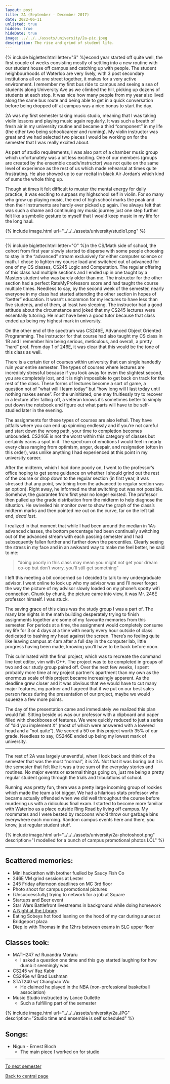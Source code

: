 ```yaml
---
layout: post
title: 2A (September - December 2017)
date: 2022-06-11
unlisted: true
hidden: true
hideDate: true
image: ../../../assets/university/2a-pic.jpeg
description: The rise and grind of student life.
---
```

{% include bigletter.html letter="S" %}econd year started off quite well, the first couple of weeks consisting mostly of settling into a new routine with our student house off campus and catching up with people. The student neighbourhoods of Waterloo are very lively, with 3 post secondary institutions all on one street together, it makes for a very active environment. I remember my first bus ride to campus and seeing a sea of students along University Ave as we climbed the hill, picking up dozens of students at each stop. It was nice how many people from my year also lived along the same bus route and being able to get in a quick conversation before being dropped off at campus was a nice bonus to start the day.

2A was my first semester taking music studio, meaning that I was taking violin lessons and playing music again regularly. It was such a breath of fresh air in my university routine and became a third “component” in my life (the other two being school/career and running). My violin instructor was great and we had selected two pieces I would be working on for the semester that I was really excited about.

As part of studio requirements, I was also part of a chamber music group which unfortunately was a bit less exciting. One of our members (groups are created by the ensemble coach/instructor) was not quite on the same level of experience as the rest of us which made rehearsal at times quite frustrating. He also showed up to our recital in black Air Jordan’s which kind of sums the whole thing up.

Though at times it felt difficult to muster the mental energy for daily practice, it was exciting to surpass my highschool self in violin. For so many who grow up playing music, the end of high school marks the peak and then their instruments are hardly ever picked up again. I’ve always felt that was such a shame and continuing my music journey just one step further felt like a symbolic gesture to myself that I would keep music in my life for the long haul.

{% include image.html url="../../../assets/university/studio1.png" %}

---

{% include bigletter.html letter="O" %}n the CS/Math side of school, the cohort from first year slowly started to disperse with some people choosing to stay in the “advanced” stream exclusively for either computer science or math. I chose to lighten my course load and switched out of advanced for one of my CS classes, CS245 Logic and Computation. The regular offering of this class had multiple sections and I ended up in one taught by a Masters student who was barely older than me. The instructor for the other section had a perfect RateMyProfessors score and had taught the course multiple times. Needless to say, by the second week of the semester, nearly everyone in my class had started attending the other section in hopes of “better” education. It wasn’t uncommon for my lectures to have less than five students, and of them, at least two sleeping. The instructor had a good attitude about the circumstance and joked that my CS245 lectures were essentially tutoring. He must have been a good tutor because that class ended up being my highest mark in university.

On the other end of the spectrum was CS246E, Advanced Object Oriented Programming. The instructor for that course had also taught my CS class in 1B and I remember him being serious, meticulous, and overall, a pretty “hard” prof. From day 1 of 246E, it was clear that this would be the tone of this class as well.

There is a certain tier of courses within university that can single handedly ruin your entire semester. The types of courses where lectures are incredibly stressful because if you look away for even the slightest second, you are completely lost, and it is nigh impossible to get back on track for the rest of the class. These forms of lectures become a sort of game, a question not of “what will I learn today” but “how long will I last today until nothing makes sense”. For the uninitiated, one may fruitlessly try to recover in a lecture after falling off, a veteran knows it’s sometimes better to simply put down the notebook and figure out what parts will have to be self-studied later in the evening.

The assignments for these types of courses are also lethal. They have pitfalls where you can end up spinning endlessly and if you’re not careful and start down the wrong path, your time to completion becomes unbounded. CS246E is not the worst within this category of classes but certainly earns a spot in it. The spectrum of emotions I would feel in nearly every class ranging from optimism, anger, despair, and resignation (often in this order), was unlike anything I had experienced at this point in my university career.

After the midterm, which I had done poorly on, I went to the professor’s office hoping to get some guidance on whether I should grind out the rest of the course or drop down to the regular section (in first year, it was stressed that any point, switching from the advanced to regular section was an option). Right away, he informed me that switching out was not possible. Somehow, the guarantee from first year no longer existed. The professor then pulled up the grade distribution from the midterm to help diagnose the situation. He swivelled his monitor over to show the graph of the class’s midterm marks and then pointed me out on the curve, far on the left tail end, <i>dead last</i>.

I realized in that moment that while I had been around the median in 1A’s advanced classes, the bottom percentage had been continually switching out of the advanced stream with each passing semester and I had subsequently fallen further and further down the percentiles. Clearly seeing the stress in my face and in an awkward way to make me feel better, he said to me:
>“doing poorly in this class may mean you might not get your dream co-op but don’t worry, you’ll still get something”

I left this meeting a bit concerned so I decided to talk to my undergraduate advisor. I went online to look up who my advisor was and I’ll never forget the way the picture of my advisor slowly loaded on my phone’s spotty wifi connection. Chunk by chunk, the picture came into view, it was Mr. 246E professor himself. I was stuck.

The saving grace of this class was the study group I was a part of. The many late nights in the math building desperately trying to finish assignments together are some of my favourite memories from this semester. For periods at a time, the assignment would completely consume my life for 3 or 4 days at a time with nearly every hour outside of class dedicated to bashing my head against the screen. There’s no feeling quite like leaving campus at 4am after a full day in the computer lab, little progress having been made, knowing you’ll have to be back before noon.

This culminated with the final project, which was to recreate the command line text editor, vim with C++. The project was to be completed in groups of two and our study group paired off. Over the next few weeks, I spent probably more time at my project partner’s apartment than my own as the enormous scale of this project became increasingly apparent. As the deadline grew closer and it was obvious that we would have to cut many major features, my partner and I agreed that if we put on our best sales person faces during the presentation of our project, maybe we would squeeze a few more points.

The day of the presentation came and immediately we realized this plan would fail. Sitting beside us was our professor with a clipboard and paper filled with checkboxes of features. We were quickly reduced to just a series of “did you implement X” (most of which were answered with a lowered head and a “not quite”). We scored a 50 on this project worth 35% of our grade. Needless to say, CS246E ended up being my lowest mark of university.

---

The rest of 2A was largely uneventful, when I look back and think of the semester that was the most “normal”, it is 2A. Not that it was boring but it is the semester that felt like it was a true sum of the everyday stories and routines. No major events or external things going on, just me being a pretty regular student going through the trials and tribulations of school.

Running was pretty fun, there was a pretty large incoming group of rookies which made the team a lot bigger. We had a hilarious stats professor who became actually offended when we did well throughout the course before murdering us with a ridiculous final exam. I started to become more familiar with Waterloo as a place outside Ring Road by living off campus. My roommates and I were bested by raccoons who’d throw our garbage bins everywhere each morning. Random campus events here and there, you know, just regular student stuff.

{% include image.html url="../../../assets/university/2a-photoshoot.png" description="I modelled for a bunch of campus promotional photos LOL" %}

---

## Scattered memories:
- Mini hackathon with brother fuelled by Saucy Fish Co
- 246E VM grind sessions at Lester
- 245 Friday afternoon deadlines on MC 3rd floor
- Photo shoot for campus promotional pictures
- (Unsuccessfully) trying to network for a job at Square
- Startups and Beer event
- Star Wars Battlefront livestreams in background while doing homework
- [A Night at the Library](https://nick-xie.github.io/blog/2017/12/28/a-night-at-the-library.html)
- Eating Sobeys hot food leaning on the hood of my car during sunset at Bridgeport plaza
- Diep.io with Thomas in the 12hrs between exams in SLC upper floor

## Classes took:
* MATH247 w/ Ruxandra Moraru
    * I asked a question one time and this guy started laughing for how dumb it seemingly was
* CS245 w/ Ifaz Kabir
* CS246e w/ Brad Lushman
* STAT240 w/ Changbao Wu
    * He claimed he played in the NBA (non-professional basketball association)
* Music Studio instructed by Lance Oullette
    * Such a fulfilling part of the semester

{% include image.html url="../../../assets/university/2a.JPG" description="Studio time and ensemble is self scheduled" %}

## Songs:
* Nigun - Ernest Bloch
    * The main piece I worked on for studio

---

[To next semester](https://nick-xie.github.io/blog/2022/06/11/2b.html)

[Back to central page](https://nick-xie.github.io/blog/2022/06/11/this-was-university.html)

